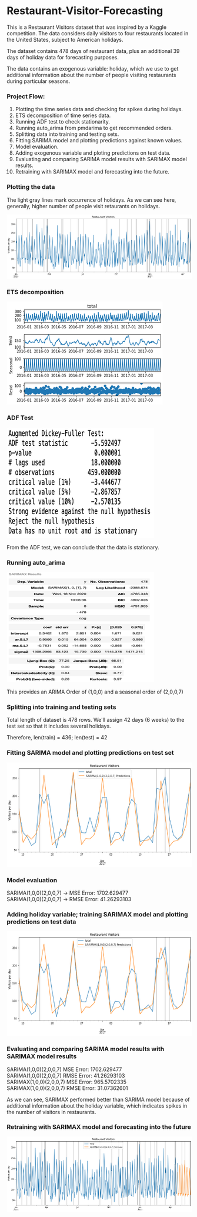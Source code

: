 # Restaurant-Visitor-Forecasting

This is a Restaurant Visitors dataset that was inspired by a Kaggle competition. The data considers daily visitors to four restaurants located in the United States, subject to American holidays. 

The dataset contains 478 days of restaurant data, plus an additional 39 days of holiday data for forecasting purposes.

The data contains an exogenous variable: holiday, which we use to get additional information about the number of people visiting restaurants during particular seasons.

### Project Flow:

<ol>
 <li>Plotting the time series data and checking for spikes during holidays.</li>
 <li>ETS decomposition of time series data.</li>
 <li>Running ADF test to check stationarity.</li>
 <li>Running auto_arima from pmdarima to get recommended orders.</li>
 <li>Splitting data into training and testing sets.</li>
 <li>Fitting SARIMA model and plotting predictions against known values.</li>
 <li>Model evaluation.</li>
 <li>Adding exogenous variable and ploting predictions on test data.</li>
 <li>Evaluating and comparing SARIMA model results with SARIMAX model results.</li>
 <li>Retraining with SARIMAX model and forecasting into the future.</li>
</ol>

### Plotting the data

The light gray lines mark occurrence of holidays.
As we can see here, generally, higher number of people visit retaurants on holidays.

<img src="restaurant_visitor_spikes.png" alt="Data"/>

### ETS decomposition

<img src="ets_decomposition.png" alt="Data"/>

### ADF Test

<img src="ADF test.png" alt="Data" width="400" height="300"/>

From the ADF test, we can conclude that the data is stationary.

### Running auto_arima

<img src="SARIMA.png" alt="Data" width="400" height="300"/>

This provides an ARIMA Order of (1,0,0) and a seasonal order of (2,0,0,7)

### Splitting into training and testing sets

Total length of dataset is 478 rows.
We'll assign 42 days (6 weeks) to the test set so that it includes several holidays.

Therefore, len(train) = 436; len(test) = 42

### Fitting SARIMA model and plotting predictions on test set

<img src="sarima_plotting.png" alt="Data" />

### Model evaluation 

SARIMA(1,0,0)(2,0,0,7) -> MSE Error: 1702.629477
<br>
SARIMA(1,0,0)(2,0,0,7) -> RMSE Error: 41.26293103

### Adding holiday variable; training SARIMAX model and plotting predictions on test data

<img src="sarimax_plotting.png" alt="Data" />

### Evaluating and comparing SARIMA model results with SARIMAX model results

SARIMA(1,0,0)(2,0,0,7) MSE Error: 1702.629477
<br>
SARIMA(1,0,0)(2,0,0,7) RMSE Error: 41.26293103
<br>
SARIMAX(1,0,0)(2,0,0,7) MSE Error: 965.5702335
<br>
SARIMAX(1,0,0)(2,0,0,7) RMSE Error: 31.07362601
<br>

As we can see, SARIMAX performed better than SARIMA model because of additional information about the holiday variable, which indicates spikes in the number of visitors in restaurants.

### Retraining with SARIMAX model and forecasting into the future

<img src="plotting_future.png" alt="Data" />





 
